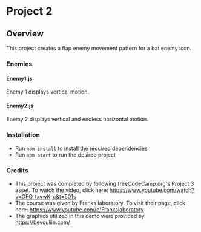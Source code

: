 # Project 2

## Overview

This project creates a flap enemy movement pattern for a bat enemy icon.

### Enemies

#### Enemy1.js

Enemy 1 displays vertical motion.

#### Enemy2.js

Enemy 2 displays vertical and endless horizontal motion.

### Installation

* Run `npm install` to install the required dependencies
* Run `npm start` to run the desired project

### Credits

* This project was completed by following freeCodeCamp.org's Project 3 asset.
  To watch the video, click here: https://www.youtube.com/watch?v=GFO_txvwK_c&t=501s
* The course was given by Franks laboratory. To visit their page, click
  here: https://www.youtube.com/c/Frankslaboratory
* The graphics utilized in this demo were provided by https://bevouliin.com/

